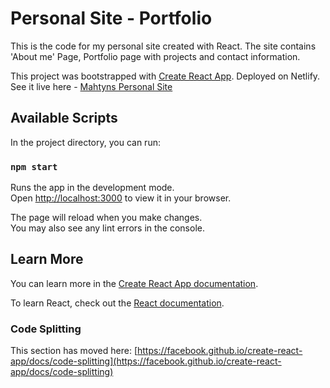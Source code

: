 # Personal Site - Portfolio

This is the code for my personal site created with React. The site contains 'About me' Page, Portfolio page with projects and contact information. 

This project was bootstrapped with [Create React App](https://github.com/facebook/create-react-app).
Deployed on Netlify. See it live here - [Mahtyns Personal Site](https://mahtyns-personalsite.netlify.app)

## Available Scripts

In the project directory, you can run:

### `npm start`

Runs the app in the development mode.\
Open [http://localhost:3000](http://localhost:3000) to view it in your browser.

The page will reload when you make changes.\
You may also see any lint errors in the console.


## Learn More

You can learn more in the [Create React App documentation](https://facebook.github.io/create-react-app/docs/getting-started).

To learn React, check out the [React documentation](https://reactjs.org/).

### Code Splitting

This section has moved here: [https://facebook.github.io/create-react-app/docs/code-splitting](https://facebook.github.io/create-react-app/docs/code-splitting)

